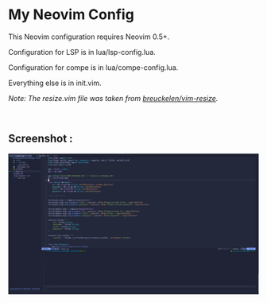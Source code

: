 # My Neovim Config

This Neovim configuration requires Neovim 0.5+.

Configuration for LSP is in lua/lsp-config.lua.

Configuration for compe is in lua/compe-config.lua.

Everything else is in init.vim.

*Note: The resize.vim file was taken from [breuckelen/vim-resize](https://github.com/breuckelen/vim-resize).* 

<br>

## Screenshot :

![](./screenshots/screenshot.png) 
